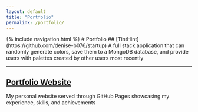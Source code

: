 ```yaml
---
layout: default
title: "Portfolio"
permalink: /portfolio/
---
```

<link rel="stylesheet" href="{{ '/assets/css/custom.css' | relative_url }}">
{% include navigation.html %}
# Portfolio
## [TintHint](https://github.com/denise-b076/startup)
A full stack application that can randomly generate colors, save them to a MongoDB database, and provide users with palettes created by other users most recently

---

## [Portfolio Website](https://denise-b076.github.io/)
My personal website served through GitHub Pages showcasing my experience, skills, and achievements


